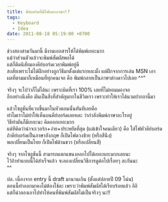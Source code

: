 ```yaml
---
title: คีย์บอร์ดที่มีไฟบอกภาษา!?
tags:
  - Keyboard
  - Idea
date: 2011-08-18 05:19:00 +0700
---
```


ช่วงสองสามวันมานี้ มีงานเอกสารให้ได้พิมพ์เยอะมาก  
แม้ว่าส่วนตัวแล้วจะพิมพ์สัมผัสพอได้  
แต่ก็ติดนิสัยมองคีย์บอร์ดเวลาพิมพ์อยู่ดี  
สงสัยเพราะไม่ได้ฝึกอย่างถูกวิธีมาตั้งแต่แรกหละมั้ง แต่ฝึกจากการเล่น MSN เอา  
ผลที่ตามมาก็เหมือนที่ทุกคนเจอ คือ พิมพ์กลายเป็นภาษาต่างดาวไปเลย ^^"

จริงๆ จะไปว่าก็ไม่ได้นะ เพราะผิดที่เรา 100% เลยที่ไม่ยอมมองจอ  
อีกอย่างนึงคือ มันเป็นสิ่งที่สำคัญมากในชีวิตเรา เพราะทำให้เราได้นามปากกานี้มา

แล้วโซลูชันที่แวบขึ้นมาในหัวตอนนั้นทันทีเลยคือ  
ทำไมเราไม่ทำให้เห็นบนคีย์บอร์ดเลยหละ ว่ากำลังพิมพ์ภาษาอะไรอยู่  
วิธีทำมันก็มีเยอะนะ คิดออกเยอะมาก  
แต่ทีคิดว่าน่าจะเวอร์ก+ง่าย+ประหยัดที่สุด (แต่เข้าใจคนเดียว) คือ ใส่ไฟหัวคีย์บอร์ด  
ถ้าคีย์บอร์ดเป็นภาษาอังกฤษ ก็เปิดไฟดวงซ้าย (หรือสีนึง)  
พอเปลี่ยนเป็นไทย ก็เปิดไฟด้านขวา (หรือเปลี่ยนสี)

จริงๆ จากโซลูชันนี้ สามารถแตกแขนงออกไปได้เยอะแยะมากเลยนะ  
ไว้ถ้าทำแบบนี้ได้สำเร็จแล้ว จะลองเปลี่ยนวิธีการดูต่อไปเรื่อยๆ ละกันนะ  
^^

ปล. เนื่องจาก entry นี้ draft มานานเกิน (ตั้งแต่ปลายปี 09 โน่น)  
ตอนนี้ทำออกมาคงไม่ต้องใช้ละ เพราะว่าพิมพ์สัมผัสได้เรียบร้อยแล้ว อิอิ  
แต่ก็น่าลองเอาไปทำให้คนที่พิมพ์สัมผัสไม่เป็นจริงๆ นะ!!
